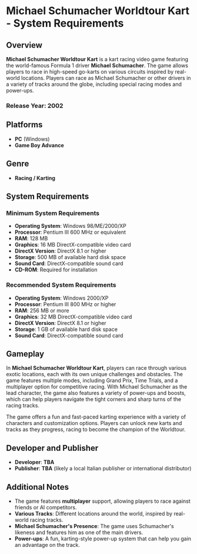 # Michael Schumacher Worldtour Kart - System Requirements

## Overview
**Michael Schumacher Worldtour Kart** is a kart racing video game featuring the world-famous Formula 1 driver **Michael Schumacher**. The game allows players to race in high-speed go-karts on various circuits inspired by real-world locations. Players can race as Michael Schumacher or other drivers in a variety of tracks around the globe, including special racing modes and power-ups.

### Release Year: 2002

## Platforms
- **PC** (Windows)
- **Game Boy Advance**

## Genre
- **Racing / Karting**

## System Requirements

### Minimum System Requirements
- **Operating System**: Windows 98/ME/2000/XP
- **Processor**: Pentium III 600 MHz or equivalent
- **RAM**: 128 MB
- **Graphics**: 16 MB DirectX-compatible video card
- **DirectX Version**: DirectX 8.1 or higher
- **Storage**: 500 MB of available hard disk space
- **Sound Card**: DirectX-compatible sound card
- **CD-ROM**: Required for installation

### Recommended System Requirements
- **Operating System**: Windows 2000/XP
- **Processor**: Pentium III 800 MHz or higher
- **RAM**: 256 MB or more
- **Graphics**: 32 MB DirectX-compatible video card
- **DirectX Version**: DirectX 8.1 or higher
- **Storage**: 1 GB of available hard disk space
- **Sound Card**: DirectX-compatible sound card

## Gameplay
In **Michael Schumacher Worldtour Kart**, players can race through various exotic locations, each with its own unique challenges and obstacles. The game features multiple modes, including Grand Prix, Time Trials, and a multiplayer option for competitive racing. With Michael Schumacher as the lead character, the game also features a variety of power-ups and boosts, which can help players navigate the tight corners and sharp turns of the racing tracks.

The game offers a fun and fast-paced karting experience with a variety of characters and customization options. Players can unlock new karts and tracks as they progress, racing to become the champion of the Worldtour.

## Developer and Publisher
- **Developer**: **TBA**
- **Publisher**: **TBA** (likely a local Italian publisher or international distributor)

## Additional Notes
- The game features **multiplayer** support, allowing players to race against friends or AI competitors.
- **Various Tracks**: Different locations around the world, inspired by real-world racing tracks.
- **Michael Schumacher's Presence**: The game uses Schumacher's likeness and features him as one of the main drivers.
- **Power-ups**: A fun, karting-style power-up system that can help you gain an advantage on the track.

